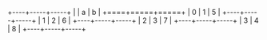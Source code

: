 +----+-----+-----+
|    |   a |   b |
+====+=====+=====+
|  0 |   1 |   5 |
+----+-----+-----+
|  1 |   2 |   6 |
+----+-----+-----+
|  2 |   3 |   7 |
+----+-----+-----+
|  3 |   4 |   8 |
+----+-----+-----+
